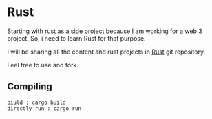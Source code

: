 # Rust 

Starting with rust as a side project because I am working for a web 3 project.
So, i need to learn Rust for that purpose.

I will be sharing all the content and rust projects in [Rust](https://github.com/sujalxverma/Rust.git) git repository.

Feel free to use and fork.

## Compiling
```terminal
biuld : cargo build
directly run : cargo run
